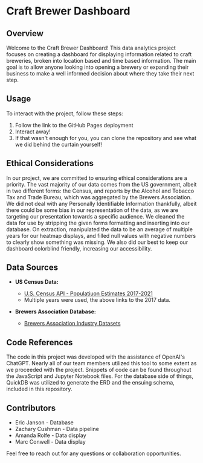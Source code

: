 # Craft Brewer Dashboard

## Overview

Welcome to the Craft Brewer Dashboard! This data analytics project focuses on creating a dashboard for displaying information related to craft breweries, broken into location based and time based information. The main goal is to allow anyone looking into opening a brewery or expanding their business to make a well informed decision about where they take their next step.

## Usage

To interact with the project, follow these steps:

1. Follow the link to the GitHub Pages deployment
2. Interact away!
3. If that wasn't enough for you, you can clone the repository and see what we did behind the curtain yourself!

## Ethical Considerations

In our project, we are committed to ensuring ethical considerations are a priority. The vast majority of our data comes from the US government, albeit in two different forms: the Census, and reports by the Alcohol and Tobacco Tax and Trade Bureau, which was aggregated by the Brewers Association. We did not deal with any Personally Identifiable Information thankfully, albeit there could be some bias in our representation of the data, as we are targeting our presentation towards a specific audience. We cleaned the data for use by stripping the given forms formatting and inserting into our database. On extraction, manipulated the data to be an average of multiple years for our heatmap displays, and filled null values with negative numbers to clearly show something was missing. We also did our best to keep our dashboard colorblind friendly, increasing our accessibility. 

## Data Sources

- **US Census Data:**
  - [U.S. Census API - Populatiuon Estimates 2017-2021](https://api.census.gov/data/2017/pep/population/)
  - Multiple years were used, the above links to the 2017 data. 
  
- **Brewers Association Database:**
  - [Brewers Association Industry Datasets](https://www.brewersassociation.org/statistics-and-data/industry-data-sets/)

## Code References

The code in this project was developed with the assistance of OpenAI's ChatGPT. Nearly all of our team members utilized this tool to some extent as we proceeded with the project. Snippets of code can be found throughout the JavaScript and Jupyter Notebook files. For the database side of things, QuickDB was utilized to generate the ERD and the ensuing schema, included in this repository.

## Contributors

- Eric Janson - Database
- Zachary Cushman - Data pipeline
- Amanda Rolfe - Data display
- Marc Conwell - Data display

Feel free to reach out for any questions or collaboration opportunities.
